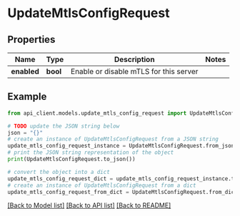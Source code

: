# UpdateMtlsConfigRequest


## Properties

Name | Type | Description | Notes
------------ | ------------- | ------------- | -------------
**enabled** | **bool** | Enable or disable mTLS for this server | 

## Example

```python
from api_client.models.update_mtls_config_request import UpdateMtlsConfigRequest

# TODO update the JSON string below
json = "{}"
# create an instance of UpdateMtlsConfigRequest from a JSON string
update_mtls_config_request_instance = UpdateMtlsConfigRequest.from_json(json)
# print the JSON string representation of the object
print(UpdateMtlsConfigRequest.to_json())

# convert the object into a dict
update_mtls_config_request_dict = update_mtls_config_request_instance.to_dict()
# create an instance of UpdateMtlsConfigRequest from a dict
update_mtls_config_request_from_dict = UpdateMtlsConfigRequest.from_dict(update_mtls_config_request_dict)
```
[[Back to Model list]](../README.md#documentation-for-models) [[Back to API list]](../README.md#documentation-for-api-endpoints) [[Back to README]](../README.md)


